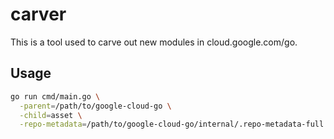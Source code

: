 # carver

This is a tool used to carve out new modules in cloud.google.com/go.

## Usage

```bash
go run cmd/main.go \
  -parent=/path/to/google-cloud-go \
  -child=asset \
  -repo-metadata=/path/to/google-cloud-go/internal/.repo-metadata-full.json
```
